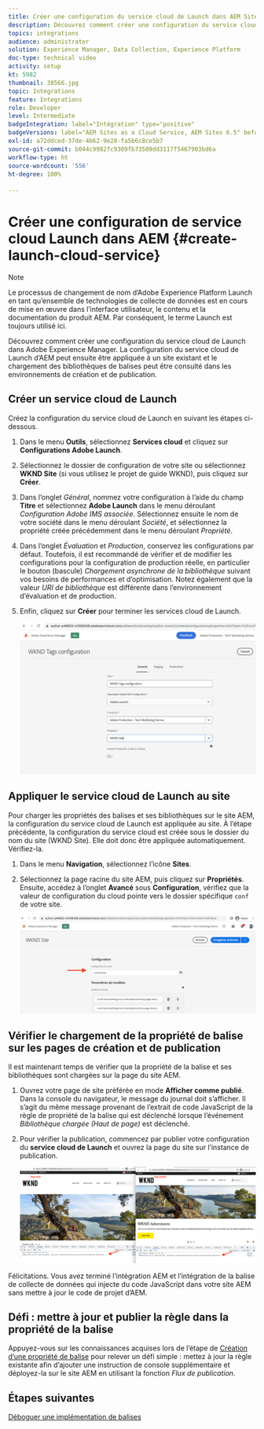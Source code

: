 ```yaml
---
title: Créer une configuration du service cloud de Launch dans AEM Sites
description: Découvrez comment créer une configuration du service cloud de Launch dans AEM. La configuration du service cloud de Launch peut ensuite être appliquée à un site existant et le chargement des bibliothèques de balises peut être consulté dans les environnements de création et de publication.
topics: integrations
audience: administrator
solution: Experience Manager, Data Collection, Experience Platform
doc-type: technical video
activity: setup
kt: 5982
thumbnail: 38566.jpg
topic: Integrations
feature: Integrations
role: Developer
level: Intermediate
badgeIntegration: label="Intégration" type="positive"
badgeVersions: label="AEM Sites as a Cloud Service, AEM Sites 6.5" before-title="false"
exl-id: a72ddced-37de-4b62-9e28-fa5b6c8ce5b7
source-git-commit: b044c9982fc9309fb73509dd3117f5467903bd6a
workflow-type: ht
source-wordcount: '556'
ht-degree: 100%

---
```


# Créer une configuration de service cloud Launch dans AEM {#create-launch-cloud-service}

>[!NOTE]
>
>Le processus de changement de nom d’Adobe Experience Platform Launch en tant qu’ensemble de technologies de collecte de données est en cours de mise en œuvre dans l’interface utilisateur, le contenu et la documentation du produit AEM. Par conséquent, le terme Launch est toujours utilisé ici.

Découvrez comment créer une configuration du service cloud de Launch dans Adobe Experience Manager. La configuration du service cloud de Launch d’AEM peut ensuite être appliquée à un site existant et le chargement des bibliothèques de balises peut être consulté dans les environnements de création et de publication.

## Créer un service cloud de Launch

Créez la configuration du service cloud de Launch en suivant les étapes ci-dessous.

1. Dans le menu **Outils**, sélectionnez **Services cloud** et cliquez sur **Configurations Adobe Launch**.

1. Sélectionnez le dossier de configuration de votre site ou sélectionnez **WKND Site** (si vous utilisez le projet de guide WKND), puis cliquez sur **Créer**.

1. Dans l’onglet _Général_, nommez votre configuration à l’aide du champ **Titre** et sélectionnez **Adobe Launch** dans le menu déroulant _Configuration Adobe IMS associée_. Sélectionnez ensuite le nom de votre société dans le menu déroulant _Société_, et sélectionnez la propriété créée précédemment dans le menu déroulant _Propriété_.

1. Dans l’onglet _Évaluation_ et _Production_, conservez les configurations par défaut. Toutefois, il est recommandé de vérifier et de modifier les configurations pour la configuration de production réelle, en particulier le bouton (bascule) _Chargement asynchrone de la bibliothèque_ suivant vos besoins de performances et d’optimisation. Notez également que la valeur _URI de bibliothèque_ est différente dans l’environnement d’évaluation et de production.

1. Enfin, cliquez sur **Créer** pour terminer les services cloud de Launch.

   ![Configuration des services cloud de Launch.](assets/launch-cloud-services-config.png)

## Appliquer le service cloud de Launch au site

Pour charger les propriétés des balises et ses bibliothèques sur le site AEM, la configuration du service cloud de Launch est appliquée au site. À l’étape précédente, la configuration du service cloud est créée sous le dossier du nom du site (WKND Site). Elle doit donc être appliquée automatiquement. Vérifiez-la.

1. Dans le menu **Navigation**, sélectionnez l’icône **Sites**.

1. Sélectionnez la page racine du site AEM, puis cliquez sur **Propriétés**. Ensuite, accédez à l’onglet **Avancé** sous **Configuration**, vérifiez que la valeur de configuration du cloud pointe vers le dossier spécifique `conf` de votre site.

   ![Application d’une configuration de services cloud au site.](assets/apply-cloud-services-config-to-site.png)

## Vérifier le chargement de la propriété de balise sur les pages de création et de publication

Il est maintenant temps de vérifier que la propriété de la balise et ses bibliothèques sont chargées sur la page du site AEM.

1. Ouvrez votre page de site préférée en mode **Afficher comme publié**. Dans la console du navigateur, le message du journal doit s’afficher. Il s’agit du même message provenant de l’extrait de code JavaScript de la règle de propriété de la balise qui est déclenché lorsque l’événement _Bibliothèque chargée (Haut de page)_ est déclenché.

1. Pour vérifier la publication, commencez par publier votre configuration du **service cloud de Launch** et ouvrez la page du site sur l’instance de publication.

   ![Propriété de la balise sur les pages de création et de publication.](assets/tag-property-on-author-publish-pages.png)

Félicitations. Vous avez terminé l’intégration AEM et l’intégration de la balise de collecte de données qui injecte du code JavaScript dans votre site AEM sans mettre à jour le code de projet d’AEM.

## Défi : mettre à jour et publier la règle dans la propriété de la balise

Appuyez-vous sur les connaissances acquises lors de l’étape de [Création d’une propriété de balise](./create-tag-property.md) pour relever un défi simple : mettez à jour la règle existante afin d’ajouter une instruction de console supplémentaire et déployez-la sur le site AEM en utilisant la fonction _Flux de publication_.

## Étapes suivantes

[Déboguer une implémentation de balises](debug-tags-implementation.md)

